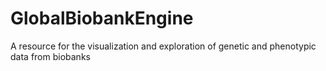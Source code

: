 # GlobalBiobankEngine
A resource for the visualization and exploration of genetic and phenotypic data from biobanks
